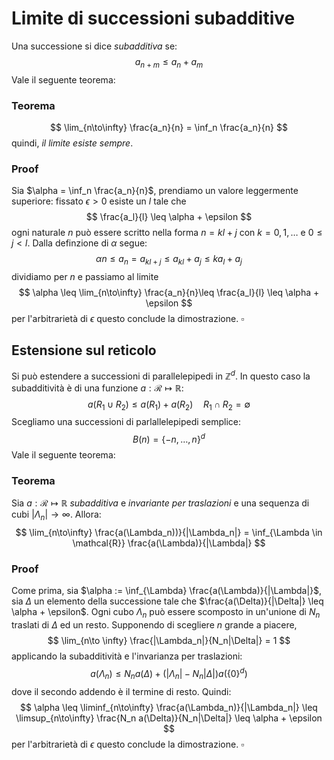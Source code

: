 # Limite di successioni subadditive
Una successione si dice _subadditiva_ se:
$$
a_{n+m} \leq a_n + a_m
$$
Vale il seguente teorema:
### Teorema
$$
\lim_{n\to\infty} \frac{a_n}{n} = \inf_n \frac{a_n}{n}
$$
quindi, _il limite esiste sempre_.

### Proof
Sia $\alpha = \inf_n \frac{a_n}{n}$, prendiamo un valore leggermente superiore: fissato $\epsilon > 0$ esiste un $l$ tale che
$$
 \frac{a_l}{l} \leq \alpha + \epsilon
$$
ogni naturale $n$ può essere scritto nella forma $n = kl + j$ con $k = 0,1,\dots$ e $0 \leq j < l$.
Dalla definzione di $\alpha$ segue:
$$
\alpha n \leq a_n = a_{kl+j} \leq a_{kl} + a_j \leq k a_l + a_j
$$
dividiamo per $n$ e passiamo al limite
$$
\alpha \leq \lim_{n\to\infty} \frac{a_n}{n}\leq \frac{a_l}{l} \leq \alpha + \epsilon
$$
per l'arbitrarietà di $\epsilon$ questo conclude la dimostrazione. $\square$

## Estensione sul reticolo
Si può estendere a successioni di parallelepipedi in $\mathbb{Z}^d$. In questo caso la subadditività è di una funzione $a : \mathcal{R} \mapsto \mathbb{R}$:
$$
a(R_1 \cup R_2) \leq a(R_1) + a(R_2) \quad R_1 \cap R_2 = \emptyset
$$
Scegliamo una successioni di parlallelepipedi semplice:
$$
B(n) = \{-n,\dots,n\}^d
$$
Vale il seguente teorema:
### Teorema
Sia $a : \mathcal{R} \mapsto \mathbb{R}$ _subadditiva_ e _invariante per traslazioni_ e una sequenza di cubi $|\Lambda_n| \to \infty$. Allora:
$$
\lim_{n\to\infty} \frac{a(\Lambda_n))}{|\Lambda_n|} = \inf_{\Lambda \in \mathcal{R}} \frac{a(\Lambda)}{|\Lambda|}
$$
### Proof
Come prima, sia $\alpha := \inf_{\Lambda} \frac{a(\Lambda)}{|\Lambda|}$, sia $\Delta$ un elemento della successione tale che $\frac{a(\Delta)}{|\Delta|} \leq \alpha + \epsilon$. 
Ogni cubo $\Lambda_n$ può essere scomposto in un'unione di  $N_n$ traslati di $\Delta$ ed un resto. Supponendo di scegliere $n$ grande a piacere, 
$$
\lim_{n\to \infty} \frac{|\Lambda_n|}{N_n|\Delta|} = 1
$$
applicando la subadditività e l'invarianza per traslazioni:
$$
a(\Lambda_n) \leq N_n a(\Delta) + (|\Lambda_n|-N_n|\Delta|)a(\{0\}^d)
$$
dove il secondo addendo è il termine di resto.
Quindi:
$$
\alpha \leq \liminf_{n\to\infty} \frac{a(\Lambda_n)}{|\Lambda_n|} \leq \limsup_{n\to\infty} \frac{N_n a(\Delta)}{N_n|\Delta|} \leq \alpha + \epsilon
$$
per l'arbitrarietà di $\epsilon$ questo conclude la dimostrazione. $\square$
